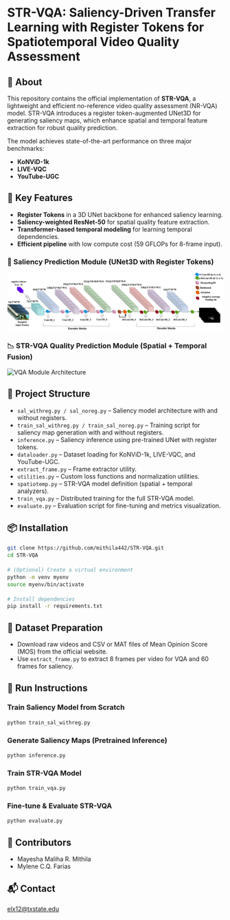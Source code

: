 # STR-VQA: Saliency-Driven Transfer Learning with Register Tokens for Spatiotemporal Video Quality Assessment

## 📌 About
This repository contains the official implementation of **STR-VQA**, a lightweight and efficient no-reference video quality assessment (NR-VQA) model. STR-VQA introduces a register token-augmented UNet3D for generating saliency maps, which enhance spatial and temporal feature extraction for robust quality prediction.

The model achieves state-of-the-art performance on three major benchmarks:
- **KoNViD-1k**
- **LIVE-VQC**
- **YouTube-UGC**

## 🚀 Key Features
- **Register Tokens** in a 3D UNet backbone for enhanced saliency learning.
- **Saliency-weighted ResNet-50** for spatial quality feature extraction.
- **Transformer-based temporal modeling** for learning temporal dependencies.
- **Efficient pipeline** with low compute cost (59 GFLOPs for 8-frame input).

### 🎯 Saliency Prediction Module (UNet3D with Register Tokens)
![Saliency Module Architecture](saliency_pretraining.png)

### 📉 STR-VQA Quality Prediction Module (Spatial + Temporal Fusion)
![VQA Module Architecture](spatiotemporal_vqa.png)


## 🧱 Project Structure
- `sal_withreg.py / sal_noreg.py` – Saliency model architecture with and without registers.
- `train_sal_withreg.py / train_sal_noreg.py` – Training script for saliency map generation with and without registers.
- `inference.py` – Saliency inference using pre-trained UNet with register tokens.
- `dataloader.py` – Dataset loading for KoNViD-1k, LIVE-VQC, and YouTube-UGC.
- `extract_frame.py` – Frame extractor utility.
- `utilities.py` – Custom loss functions and normalization utilities.
- `spatiotemp.py` – STR-VQA model definition (spatial + temporal analyzers).
- `train_vqa.py` – Distributed training for the full STR-VQA model.
- `evaluate.py` – Evaluation script for fine-tuning and metrics visualization.

## 📦 Installation
```bash
git clone https://github.com/mithila442/STR-VQA.git
cd STR-VQA

# (Optional) Create a virtual environment
python -m venv myenv
source myenv/bin/activate

# Install dependencies
pip install -r requirements.txt
```

## 📁 Dataset Preparation

- Download raw videos and CSV or MAT files of Mean Opinion Score (MOS) from the official website.
- Use `extract_frame.py` to extract 8 frames per video for VQA and 60 frames for saliency.

## 🧪 Run Instructions

### Train Saliency Model from Scratch
```bash
python train_sal_withreg.py
```

### Generate Saliency Maps (Pretrained Inference)
```bash
python inference.py
```

### Train STR-VQA Model
```bash
python train_vqa.py
```

### Fine-tune & Evaluate STR-VQA
```bash
python evaluate.py
```

## 👥 Contributors
- Mayesha Maliha R. Mithila
- Mylene C.Q. Farias

## 📬 Contact
elx12@txstate.edu
